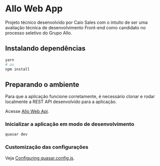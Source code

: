 # Allo Web App

Projeto técnico desenvolvido por Caio Sales com o intuito de ser uma avaliação técnica de desenvolvimento Front-end como candidato no processo seletivo do Grupo Allo.

## Instalando dependências
```bash
yarn
# ou
npm install
```

## Preparando o ambiente

Para que a aplicação funcione corretamente, é necessário clonar e rodar localmente a REST API desenvolvido para a aplicação.

Acesse [Allo Web Api](https://github.com/salesrocketdev/AlloWebApi).

### Inicializar a aplicação em modo de desenvolvimento
```bash
quasar dev
```

### Customização das configurações
Veja [Configuring quasar.config.js](https://v2.quasar.dev/quasar-cli-vite/quasar-config-js).
